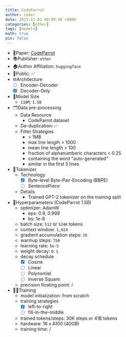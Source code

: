 ```yaml
---
title: CodeParrot
author: coder
date: 2021-11-01 00:00:00 +0800
categories: [other]
tags: [models]
math: true
pin: false
---
```


- 📙Paper: [CodeParrot](https://huggingface.co/codeparrot)
- 📚Publisher: `other`
- 🏠Author Affiliation: `huggingface`
- 🔑Public: ✅
- 🌐Architecture
  + [ ] Encoder-Decoder
  + [x] Decoder-Only
- 📏Model Size
  + `110M`; `1.5B`
- 🗂️Data pre-processing
  + Data Resource
    * CodeParrot dataset
  + De-duplication: ✅
  + Filter Strategies
    * \> 1MB
    * max line length \> 1000
    * mean line length \> 100
    * fraction of alphanumberic characters \< 0.25
    * containing the word "auto-generated"
    * similar in the first 5 lines
- 🍉Tokenizer
  + Technology
    * [x] Byte-level Byte-Pair-Encoding (BBPE)
    * [ ] SentencePiece
  + Details
    * Trained GPT-2 tokenizer on the training split
- 🧪Hyperparameters (CodeParrot 1.5B)
  + optimizer: AdamW
    * eps: 0.9, 0.999
    * bs: 1e-8
  + batch size: `512` or `524K` tokens
  + context window: `1,024`
  + gradient accumulation steps: `16`
  + warmup steps: `750`
  + learning rate: `5e-5`
  + weight decay: `0.1`
  + decay schedule
    * [x] Cosine
    * [ ] Linear
    * [ ] Polynomial
    * [ ] Inverse Square
  + precision floating point: /
- 🏃‍♀️Training
  + model initialization: from scratch
  + training strategies
    * [x] left-to-right
    * [ ] fill-in-the-middle
  + trained tokens/steps: 30K steps or 41B tokens
  + hardware: 16 x A100 (40GB)
  + training time: /

